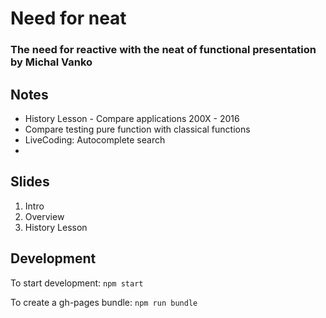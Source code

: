 # Need for neat

### The need for reactive with the neat of functional presentation by Michal Vanko

## Notes
- History Lesson - Compare applications 200X - 2016
- Compare testing pure function with classical functions
- LiveCoding: Autocomplete search
-

## Slides
1. Intro
2. Overview
3. History Lesson


## Development
To start development: `npm start`

To create a gh-pages bundle: `npm run bundle`
